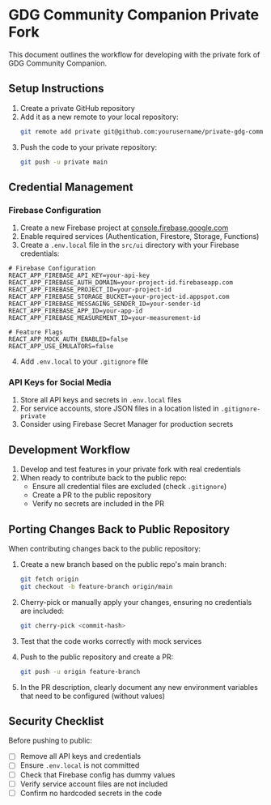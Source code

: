 # GDG Community Companion Private Fork

This document outlines the workflow for developing with the private fork of GDG Community Companion.

## Setup Instructions

1. Create a private GitHub repository
2. Add it as a new remote to your local repository:
   ```bash
   git remote add private git@github.com:yourusername/private-gdg-community.git
   ```
3. Push the code to your private repository:
   ```bash
   git push -u private main
   ```

## Credential Management

### Firebase Configuration

1. Create a new Firebase project at [console.firebase.google.com](https://console.firebase.google.com/)
2. Enable required services (Authentication, Firestore, Storage, Functions)
3. Create a `.env.local` file in the `src/ui` directory with your Firebase credentials:

```
# Firebase Configuration
REACT_APP_FIREBASE_API_KEY=your-api-key
REACT_APP_FIREBASE_AUTH_DOMAIN=your-project-id.firebaseapp.com
REACT_APP_FIREBASE_PROJECT_ID=your-project-id
REACT_APP_FIREBASE_STORAGE_BUCKET=your-project-id.appspot.com
REACT_APP_FIREBASE_MESSAGING_SENDER_ID=your-sender-id
REACT_APP_FIREBASE_APP_ID=your-app-id
REACT_APP_FIREBASE_MEASUREMENT_ID=your-measurement-id

# Feature Flags
REACT_APP_MOCK_AUTH_ENABLED=false
REACT_APP_USE_EMULATORS=false
```

4. Add `.env.local` to your `.gitignore` file

### API Keys for Social Media

1. Store all API keys and secrets in `.env.local` files
2. For service accounts, store JSON files in a location listed in `.gitignore-private`
3. Consider using Firebase Secret Manager for production secrets

## Development Workflow

1. Develop and test features in your private fork with real credentials
2. When ready to contribute back to the public repo:
   - Ensure all credential files are excluded (check `.gitignore`)
   - Create a PR to the public repository
   - Verify no secrets are included in the PR

## Porting Changes Back to Public Repository

When contributing changes back to the public repository:

1. Create a new branch based on the public repo's main branch:
   ```bash
   git fetch origin
   git checkout -b feature-branch origin/main
   ```

2. Cherry-pick or manually apply your changes, ensuring no credentials are included:
   ```bash
   git cherry-pick <commit-hash> 
   ```

3. Test that the code works correctly with mock services
4. Push to the public repository and create a PR:
   ```bash
   git push -u origin feature-branch
   ```

5. In the PR description, clearly document any new environment variables that need to be configured (without values)

## Security Checklist

Before pushing to public:
- [ ] Remove all API keys and credentials
- [ ] Ensure `.env.local` is not committed
- [ ] Check that Firebase config has dummy values
- [ ] Verify service account files are not included
- [ ] Confirm no hardcoded secrets in the code